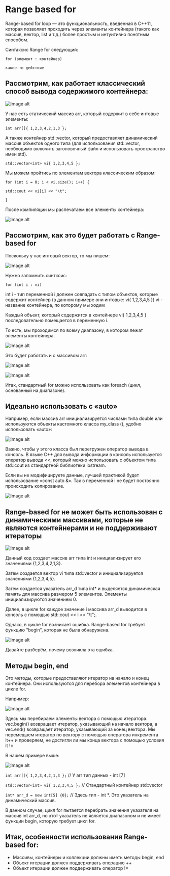 # Range based for

Range-based for loop — это функциональность, введенная в C++11, которая позволяет проходить через элементы контейнера (такого как массив, вектор, list и т.д.) более простым и интуитивно понятным способом. 

Синтаксис Range for следующий:

 `for (элемент : контейнер)`
 
  `какое-то действие `

## Рассмотрим, как работает классический способ вывода содержимого контейнера:

![Image alt](https://github.com/netology-code/cppl-homeworks/blob/main/common/12.PNG)



У нас есть статический массив arr, который содержит в себе интовые элементы:

`int arr[]{ 1,2,3,4,2,1,3 };`

А также контейнер std::vector, который предоставляет динамический массив объектов одного типа (для использования std::vector, необходимо включить заголовочный файл <vector> и использовать пространство имен std).

`std::vector<int> vi{ 1,2,3,4,5 };`

Мы можем пройтись по элементам вектора классическим образом:

`for (int i = 0; i < vi.size(); i++) {`


`std::cout << vi[i] << "\t";`


`}`

После компиляции мы распечатаем все элементы контейнера:

![Image alt](https://github.com/netology-code/cppl-homeworks/blob/main/common/13.PNG)



## Рассмотрим, как это будет работать с Range-based for

Поскольку у нас интовый вектор, то мы пишем:

![Image alt](https://github.com/netology-code/cppl-homeworks/blob/main/common/14.PNG)



Нужно запомнить синтксис:

`for (int i : vi)`

int i  - тип переменной i должен совпадать с типом объектов, которые содержит контейнер (в данном примере они интовые: vi{ 1,2,3,4,5 })
vi - название контейнера, по которому мы ходим

Каждый объект, который содержится в контейнере vi{ 1,2,3,4,5 } последовательно помещается в переменную i. 

То есть, мы проходимся по всему диапазону, в котором лежат элементы контейнера. 

![Image alt](https://github.com/netology-code/cppl-homeworks/blob/main/common/15.PNG)



Это будет работать и с массивом arr:

![Image alt](https://github.com/netology-code/cppl-homeworks/blob/main/common/16.PNG)



![Image alt](https://github.com/netology-code/cppl-homeworks/blob/main/common/17.PNG)



Итак, стандартный for можно использовать как foreach (цикл, основанный на диапазоне).

## Идеально использовать с «auto»

Например, если массив arr инициализируется числами типа double или используются объекты кастомного класса my_class (), удобно использовать «auto»:

![Image alt](https://github.com/netology-code/cppl-homeworks/blob/main/common/18.PNG)



Важно, чтобы у этого класса был перегружен оператор вывода в консоль. В языке C++ для вывода информации в консоль используется оператор вывода <<, который можно использовать с объектом типа std::cout из стандартной библиотеки iostream.

Если вы не модифицируете данные, лучшей практикой будет использование «const auto &». Так в переменной i не будет постоянно происходить копирование.

![Image alt](https://github.com/netology-code/cppl-homeworks/blob/main/common/20.PNG)



##  Range-based for не может быть использован с динамическими массивами, которые не являются контейнерами и не поддерживают итераторы

![Image alt](https://github.com/netology-code/cppl-homeworks/blob/main/common/21.PNG)



Данный код создает массив arr типа int и инициализирует его значениями {1,2,3,4,2,1,3}.


Затем создается вектор vi типа std::vector<int> и инициализируется значениями {1,2,3,4,5}.


Затем создается указатель arr_d типа int* и выделяется динамическая память для массива размером 5 элементов. Элементы инициализируются значением 0. 


Далее, в цикле for каждое значение i массива arr_d выводится в консоль с помощью std::cout << i << "\t";. 


Однако, в цикле for возникает ошибка. Range-based for требует функцию "begin", которая не была обнаружена.

![Image alt](https://github.com/netology-code/cppl-homeworks/blob/main/common/22.PNG)



Давайте разберём, почему возникла эта ошибка.

## Методы begin, end

Это методы, которые предоставляют итератор на начало и конец контейнера. Они используются для перебора элементов контейнера в цикле for. 

Например:

![Image alt](https://github.com/netology-code/cppl-homeworks/blob/main/common/23.PNG)


Здесь мы перебираем элементы вектора с помощью итератора. 
vec.begin() возвращает итератор, указывающий на начало вектора, а vec.end() возвращает итератор, указывающий за конец вектора. Мы перемещаем итератор по вектору с помощью оператора инкремента it++ и проверяем, не достигли ли мы конца вектора с помощью условия it !=

В нашем примере выше:

![Image alt](https://github.com/netology-code/cppl-homeworks/blob/main/common/22.PNG)

`int arr[]{ 1,2,3,4,2,1,3 };` // У arr тип данных - int [7]


`std::vector<int> vi{ 1,2,3,4,5 };` // Стандартный контейнер std::vector


`int* arr_d = new int[5] {0};` // Здесь тип - int *. Это указатель на динамический массив. 

В данном случае, цикл for пытается перебрать значения указателя на массив int arr_d, но этот указатель не является диапазоном и не имеет функции begin, которую требует цикл for.

## Итак, особенности использования Range-based for:
- Массивы, контейнеры и коллекции должны иметь методы begin, end
- Объект итерации должен поддерживать операцию ++
- Объект итерации должен поддерживать оператор !=

